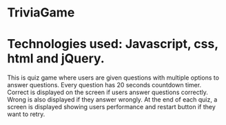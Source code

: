 
# TriviaGame
# Technologies used: Javascript, css, html and jQuery.

This is quiz game where users are given questions with multiple options to answer questions.
Every question has 20 seconds countdown timer.
Correct is displayed on the screen if users answer questions correctly.
Wrong is also displayed if they answer wrongly. 
At the end of each quiz, a screen is displayed showing users performance and restart button if they want to retry.
